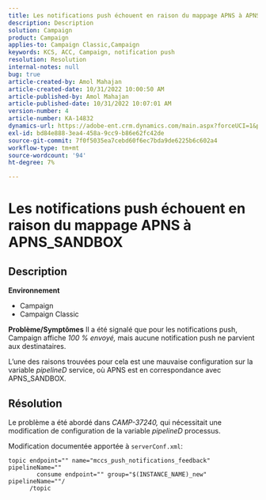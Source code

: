 ```yaml
---
title: Les notifications push échouent en raison du mappage APNS à APNS_SANDBOX
description: Description
solution: Campaign
product: Campaign
applies-to: Campaign Classic,Campaign
keywords: KCS, ACC, Campaign, notification push
resolution: Resolution
internal-notes: null
bug: true
article-created-by: Amol Mahajan
article-created-date: 10/31/2022 10:00:50 AM
article-published-by: Amol Mahajan
article-published-date: 10/31/2022 10:07:01 AM
version-number: 4
article-number: KA-14832
dynamics-url: https://adobe-ent.crm.dynamics.com/main.aspx?forceUCI=1&pagetype=entityrecord&etn=knowledgearticle&id=858fafe5-0259-ed11-9561-6045bd006079
exl-id: bd84e888-3ea4-458a-9cc9-b86e62fc42de
source-git-commit: 7f0f5035ea7cebd60f6ec7bda9de6225b6c602a4
workflow-type: tm+mt
source-wordcount: '94'
ht-degree: 7%

---
```


# Les notifications push échouent en raison du mappage APNS à APNS_SANDBOX

## Description

<b>Environnement</b>
- Campaign
- Campaign Classic



<b>Problème/Symptômes</b>
Il a été signalé que pour les notifications push, Campaign affiche *100 % envoyé,* mais aucune notification push ne parvient aux destinataires.

L’une des raisons trouvées pour cela est une mauvaise configuration sur la variable *pipelineD* service, où APNS est en correspondance avec APNS_SANDBOX.


## Résolution


Le problème a été abordé dans *CAMP-37240,* qui nécessitait une modification de configuration de la variable *pipelineD* processus.

Modification documentée apportée à `serverConf.xml`:


```
topic endpoint="" name="mccs_push_notifications_feedback" pipelineName=""
        consume endpoint="" group="$(INSTANCE_NAME)_new" pipelineName=""/
      /topic
```
